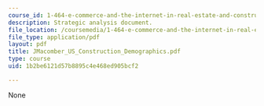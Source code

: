 ```yaml
---
course_id: 1-464-e-commerce-and-the-internet-in-real-estate-and-construction-spring-2004
description: Strategic analysis document.
file_location: /coursemedia/1-464-e-commerce-and-the-internet-in-real-estate-and-construction-spring-2004/1b2be6121d57b8895c4e468ed905bcf2_JMacomber_US_Construction_Demographics.pdf
file_type: application/pdf
layout: pdf
title: JMacomber_US_Construction_Demographics.pdf
type: course
uid: 1b2be6121d57b8895c4e468ed905bcf2

---
```

None